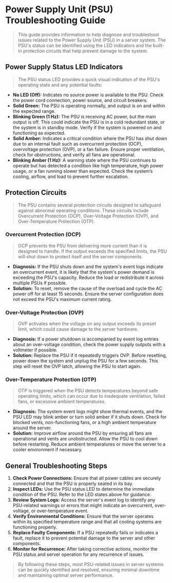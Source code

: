 # Power Supply Unit (PSU) Troubleshooting Guide
> This guide provides information to help diagnose and troubleshoot issues related to the Power Supply Unit (PSU) in a server system. The PSU's status can be identified using the LED indicators and the built-in protection circuits that help prevent damage to the system.

## Power Supply Status LED Indicators
> The PSU status LED provides a quick visual indication of the PSU's operating state and any potential faults:
- **No LED (Off):** Indicates no source power is available to the PSU. Check the power cord connection, power source, and circuit breakers.
- **Solid Green:** The PSU is operating normally, and output is on and within the expected range.
- **Blinking Green (1 Hz):** The PSU is receiving AC power, but the main output is off. This could indicate the PSU is in a cold redundant state, or the system is in standby mode. Verify if the system is powered on and functioning as expected.
- **Solid Amber:** Indicates a critical condition where the PSU has shut down due to an internal fault such as overcurrent protection (OCP), overvoltage protection (OVP), or a fan failure. Ensure proper ventilation, check for obstructions, and verify all fans are operational.
- **Blinking Amber (1 Hz):** A warning state where the PSU continues to operate but has detected a condition like high temperature, high power usage, or a fan running slower than expected. Check the system’s cooling, airflow, and load to prevent further escalation.


## Protection Circuits
> The PSU contains several protection circuits designed to safeguard against abnormal operating conditions. These circuits include Overcurrent Protection (OCP), Over-Voltage Protection (OVP), and Over-Temperature Protection (OTP).

### Overcurrent Protection (OCP)
> OCP prevents the PSU from delivering more current than it is designed to handle. If the output exceeds the specified limits, the PSU will shut down to protect itself and the server components.
- **Diagnosis:** If the PSU shuts down and the system's event logs indicate an overcurrent event, it is likely that the system's power demand is exceeding the PSU's capacity. Reduce the load or redistribute it across multiple PSUs if possible.
- **Solution:** To reset, remove the cause of the overload and cycle the AC power off for at least 15 seconds. Ensure the server configuration does not exceed the PSU's maximum current rating.

### Over-Voltage Protection (OVP)
> OVP activates when the voltage on any output exceeds its preset limit, which could cause damage to the server hardware.
- **Diagnosis:** If a power shutdown is accompanied by event log entries about an over-voltage condition, check the power supply outputs with a voltmeter if possible.
- **Solution:** Replace the PSU if it repeatedly triggers OVP. Before resetting, power down the system and unplug the PSU for a few seconds. This step will reset the OVP latch, allowing the PSU to start again.

### Over-Temperature Protection (OTP)
> OTP is triggered when the PSU detects temperatures beyond safe operating limits, which can occur due to inadequate ventilation, failed fans, or excessive ambient temperatures.
- **Diagnosis:** The system event logs might show thermal events, and the PSU LED may blink amber or turn solid amber if it shuts down. Check for blocked vents, non-functioning fans, or a high ambient temperature around the server.
- **Solution:** Improve airflow around the PSU by ensuring all fans are operational and vents are unobstructed. Allow the PSU to cool down before restarting. Reduce ambient temperatures or move the server to a cooler environment if necessary.

## General Troubleshooting Steps
1. **Check Power Connections:** Ensure that all power cables are securely connected and that the PSU is properly seated in its bay.
2. **Inspect LEDs:** Use the PSU status LED to determine the immediate condition of the PSU. Refer to the LED states above for guidance.
3. **Review System Logs:** Access the server's event log to identify any PSU-related warnings or errors that might indicate an overcurrent, over-voltage, or over-temperature event.
4. **Verify Environmental Conditions:** Ensure that the server operates within its specified temperature range and that all cooling systems are functioning properly.
5. **Replace Faulty Components:** If a PSU repeatedly fails or indicates a fault, replace it to prevent potential damage to the server and other components.
6. **Monitor for Recurrence:** After taking corrective actions, monitor the PSU status and server operation for any recurrence of issues.

> By following these steps, most PSU-related issues in server systems can be quickly identified and resolved, ensuring minimal downtime and maintaining optimal server performance.